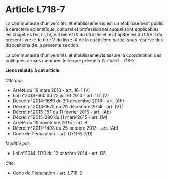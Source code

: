 # Article L718-7

La communauté d'universités et établissements est un établissement public à caractère scientifique, culturel et professionnel
auquel sont applicables les chapitres Ier, III, IV, VIII bis et IX du titre Ier et le chapitre Ier du titre II du présent
livre et le titre V du livre IX de la quatrième partie, sous réserve des dispositions de la présente section. 

La communauté d'universités et établissements assure la coordination des politiques de ses membres telle que prévue à
l'article L. 718-2.

**Liens relatifs à cet article**

_Cité par_:

  - Arrêté du 19 mars 2010 - art. 16-1 (V)
  - Loi n°2013-660 du 22 juillet 2013 - art. 117 (V)
  - Décret n°2014-1680 du 30 décembre 2014 - art. (Ab)
  - Décret n°2014-1675 du 29 décembre 2014 - art. (VT)
  - Décret n°2015-157 du 11 février 2015 - art. (Ab)
  - Décret n°2015-280 du 11 mars 2015 - art. (M)
  - Arrêté du 19 novembre 2015 - art. 8
  - Décret n°2017-1493 du 25 octobre 2017 - art. (Ab)
  - Code de l'éducation - art. D711-6 (VD)

_Modifié par_:

  - Loi n°2014-1170 du 13 octobre 2014 - art. 65

_Cite_:

  - Code de l'éducation - art. L718-2
